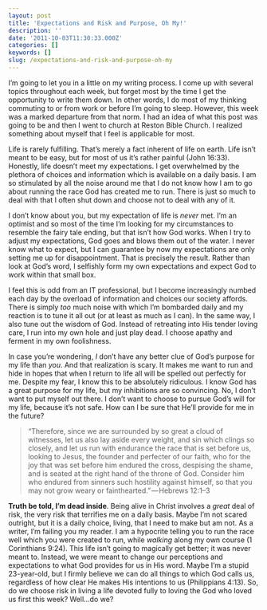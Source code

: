 ```yaml
---
layout: post
title: 'Expectations and Risk and Purpose, Oh My!'
description: ''
date: '2011-10-03T11:30:33.000Z'
categories: []
keywords: []
slug: /expectations-and-risk-and-purpose-oh-my
---
```


I’m going to let you in a little on my writing process. I come up with several topics throughout each week, but forget most by the time I get the opportunity to write them down. In other words, I do most of my thinking commuting to or from work or before I’m going to sleep. However, this week was a marked departure from that norm. I had an idea of what this post was going to be and then I went to church at Reston Bible Church. I realized something about myself that I feel is applicable for most.

Life is rarely fulfilling. That’s merely a fact inherent of life on earth. Life isn’t meant to be easy, but for most of us it’s rather painful (John 16:33). Honestly, life doesn’t meet my expectations. I get overwhelmed by the plethora of choices and information which is available on a daily basis. I am so stimulated by all the noise around me that I do not know how I am to go about running the race God has created me to run. There is just so much to deal with that I often shut down and choose not to deal with any of it.

I don’t know about you, but my expectation of life is _never_ met. I’m an optimist and so most of the time I’m looking for my circumstances to resemble the fairy tale ending, but that isn’t how God works. When I try to adjust my expectations, God goes and blows them out of the water. I never know what to expect, but I can guarantee by now my expectations are only setting me up for disappointment. That is precisely the result. Rather than look at God’s word, I selfishly form my own expectations and expect God to work within that small box.

I feel this is odd from an IT professional, but I become increasingly numbed each day by the overload of information and choices our society affords. There is simply _too_ much noise with which I’m bombarded daily and my reaction is to tune it all out (or at least as much as I can). In the same way, I also tune out the wisdom of God. Instead of retreating into His tender loving care, I run into my own hole and just play dead. I choose apathy and ferment in my own foolishness.

In case you’re wondering, _I_ don’t have any better clue of God’s purpose for my life than _you_. And that realization is scary. It makes me want to run and hide in hopes that when I return to life all will be spelled out perfectly for me. Despite my fear, I know this to be absolutely ridiculous. I know God has a great purpose for my life, but my inhibitions are so convincing. No, I don’t want to put myself out there. I don’t want to choose to pursue God’s will for my life, because it’s not safe. How can I be sure that He’ll provide for me in the future?

> “Therefore, since we are surrounded by so great a cloud of witnesses, let us also lay aside every weight, and sin which clings so closely, and let us run with endurance the race that is set before us, looking to Jesus, the founder and perfecter of our faith, who for the joy that was set before him endured the cross, despising the shame, and is seated at the right hand of the throne of God. Consider him who endured from sinners such hostility against himself, so that you may not grow weary or fainthearted.” — Hebrews 12:1–3

**Truth be told, I’m dead inside**. Being alive in Christ involves a _great_ deal of risk, the very risk that terrifies me on a daily basis. Maybe I’m not scared outright, but it is a daily choice, living, that I need to make but am not. As a writer, I’m failing you my reader. I am a hypocrite telling you to run the race well which you were created to run, while _walking_ along my own course (1 Corinthians 9:24). This life isn’t going to magically get better; it was never meant to. Instead, we were meant to change our perceptions and expectations to what God provides for us in His word. Maybe I’m a stupid 23-year-old, but I firmly believe we can do all things to which God calls us, regardless of how clear He makes His intentions to us (Philippians 4:13). So, do we choose risk in living a life devoted fully to loving the God who loved us first this week? Well…do we?